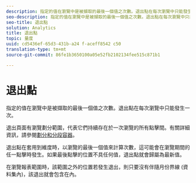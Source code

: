 ```yaml
---
description: 指定的值在瀏覽中是被擷取的最後一個值之次數。退出點在每次瀏覽中只能發生一次。
seo-description: 指定的值在瀏覽中是被擷取的最後一個值之次數。退出點在每次瀏覽中只能發生一次。
seo-title: 退出點
solution: Analytics
title: 退出點
topic: 量度
uuid: cd5436ef-65d3-431b-a24 f-aceff8542 c50
translation-type: tm+mt
source-git-commit: 86fe1b3650100a05e52fb2102134fee515c871b1

---
```



# 退出點

指定的值在瀏覽中是被擷取的最後一個值之次數。退出點在每次瀏覽中只能發生一次。

退出頁面有瀏覽劃分範圍，代表它們持續存在於一次瀏覽的所有點擊間。有關詳細資訊，請參閱[劃分和分段容器](https://marketing.adobe.com/resources/help/en_US/sc/user/?f=c_Breakdown_and_segmentation_containers)。

退出點在套用到維度時，以瀏覽的最後一個值來計算次數，這可能會在瀏覽期間的任一點擊時發生。如果最後點擊的位置不具任何值，退出點就會歸屬為最新值。

在瀏覽報表範圍時，該範圍之外的位置若發生退出，則只要沒有伴隨月份界線 (資料集內)，該退出就會包含在內。
